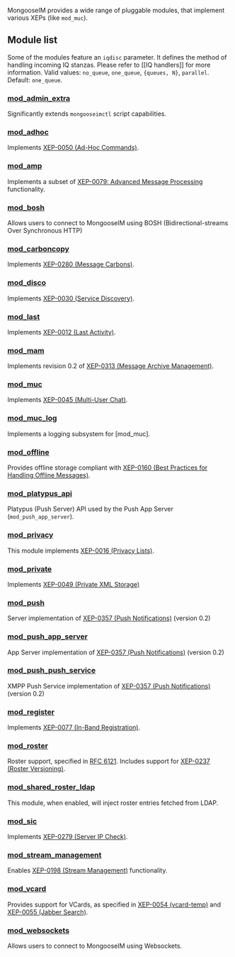 MongooseIM provides a wide range of pluggable modules, that implement various XEPs (like `mod_muc`).

## Module list
Some of the modules feature an `iqdisc` parameter. It defines the method of handling incoming IQ stanzas. Please refer to [[IQ handlers]] for more information. Valid values: `no_queue`, `one_queue`, `{queues, N}`, `parallel`. Default: `one_queue`.

### [mod_admin_extra](../modules/mod_admin_extra.md)
Significantly extends `mongooseimctl` script capabilities. 

### [mod_adhoc](../modules/mod_adhoc.md)
Implements [XEP-0050 (Ad-Hoc Commands)](http://xmpp.org/extensions/xep-0050.html). 

### [mod_amp](../modules/mod_amp.md)
Implements a subset of [XEP-0079: Advanced Message Processing](http://xmpp.org/extensions/xep-0079.html) functionality.

### [mod_bosh](../modules/mod_bosh.md)
Allows users to connect to MongooseIM using BOSH (Bidirectional-streams Over Synchronous HTTP)

### [mod_carboncopy](../modules/mod_carboncopy.md)
Implements [XEP-0280 (Message Carbons)](http://xmpp.org/extensions/xep-0280.html).

### [mod_disco](../modules/mod_disco.md)
Implements [XEP-0030 (Service Discovery)](http://xmpp.org/extensions/xep-0030.html).

### [mod_last](../modules/mod_last.md)
Implements [XEP-0012 (Last Activity)](http://xmpp.org/extensions/xep-0012.html). 

### [mod_mam](../modules/mod_mam.md)
Implements revision 0.2 of [XEP-0313 (Message Archive Management)](http://xmpp.org/extensions/attic/xep-0313-0.2.html).

### [mod_muc](../modules/mod_muc.md)
Implements [XEP-0045 (Multi-User Chat)](http://xmpp.org/extensions/xep-0045.html). 

### [mod_muc_log](../modules/mod_muc_log.md)
Implements a logging subsystem for [mod_muc].

### [mod_offline](../modules/mod_offline.md)
Provides offline storage compliant with [XEP-0160 (Best Practices for Handling Offline Messages)](http://xmpp.org/extensions/xep-0160.html).

### [mod_platypus_api](../modules/mod_platypus_api.md)
Platypus (Push Server) API used by the Push App Server (`mod_push_app_server`).

### [mod_privacy](../modules/mod_privacy.md)
This module implements [XEP-0016 (Privacy Lists)](http://xmpp.org/extensions/xep-0016.html).

### [mod_private](../modules/mod_private.md)
Implements [XEP-0049 (Private XML Storage)](http://xmpp.org/extensions/xep-0049.html)

### [mod_push](../modules/mod_push.md)
Server implementation of [XEP-0357 (Push Notifications)](http://xmpp.org/extensions/xep-0357.html) (version 0.2)

### [mod_push_app_server](../modules/mod_push_app_server.md)
App Server implementation of [XEP-0357 (Push Notifications)](http://xmpp.org/extensions/xep-0357.html) (version 0.2)

### [mod_push_push_service](../modules/mod_push_push_service.md)
XMPP Push Service implementation of [XEP-0357 (Push Notifications)](http://xmpp.org/extensions/xep-0357.html) (version 0.2)

### [mod_register](../modules/mod_register.md)
Implements [XEP-0077 (In-Band Registration)](http://xmpp.org/extensions/xep-0077.html).

### [mod_roster](../modules/mod_roster.md)
Roster support, specified in [RFC 6121](http://xmpp.org/rfcs/rfc6121.html). Includes support for [XEP-0237 (Roster Versioning)](http://xmpp.org/extensions/xep-0237.html).

### [mod_shared_roster_ldap](../modules/mod_shared_roster_ldap.md)
This module, when enabled, will inject roster entries fetched from LDAP. 

### [mod_sic](../modules/mod_sic.md)
Implements [XEP-0279 (Server IP Check)](http://xmpp.org/extensions/xep-0279.html).

### [mod_stream_management](../modules/mod_stream_management.md)
Enables [XEP-0198 (Stream Management)](http://xmpp.org/extensions/xep-0198.html) functionality. 

### [mod_vcard](../modules/mod_vcard.md)
Provides support for VCards, as specified in [XEP-0054 (vcard-temp)](http://xmpp.org/extensions/xep-0054.html) and [XEP-0055 (Jabber Search)](http://xmpp.org/extensions/xep-0055.html).

### [mod_websockets](../modules/mod_websockets.md)
Allows users to connect to MongooseIM using Websockets.
